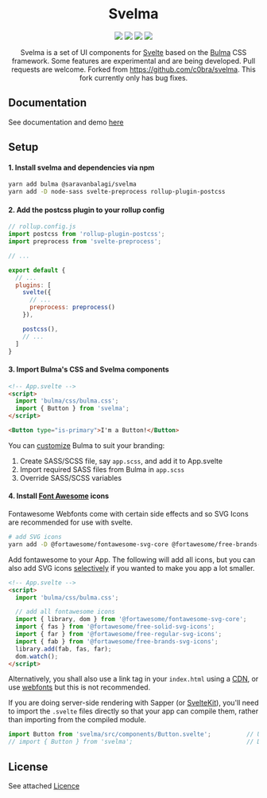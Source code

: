 <h1 align="center">Svelma</h1>

<div align="center">

<a href="https://www.npmjs.com/package/svelma-enhanced"><img src="https://img.shields.io/npm/v/svelma-enhanced.svg" /></a>
<a href="https://www.npmjs.com/package/svelma-enhanced"><img src="https://img.shields.io/npm/l/svelma-enhanced.svg" /></a>
<a href="https://www.npmjs.com/package/svelma-enhanced"><img src="https://img.shields.io/npm/dm/svelma-enhanced"></a>
<a href="https://travis-ci.org/saravanabalagi/svelma"><img src="https://travis-ci.org/saravanabalagi/svelma.svg?branch=master"></a>

Svelma is a set of UI components for [Svelte](https://svelte.dev) based on the [Bulma](http://bulma.io) CSS framework. Some features are experimental and are being developed. Pull requests are welcome. Forked from https://github.com/c0bra/svelma. This fork currently only has bug fixes.

</div>

## Documentation

See documentation and demo [here](https://saravanabalagi.github.io/svelma)

## Setup

#### 1. Install svelma and dependencies via npm

```sh
yarn add bulma @saravanbalagi/svelma
yarn add -D node-sass svelte-preprocess rollup-plugin-postcss
```

#### 2. Add the postcss plugin to your rollup config

```js
// rollup.config.js
import postcss from 'rollup-plugin-postcss';
import preprocess from 'svelte-preprocess';

// ...

export default {
  // ...
  plugins: [
    svelte({
      // ...
      preprocess: preprocess()
    }),

    postcss(),
    // ...
  ]
}
```

#### 3. Import Bulma's CSS and Svelma components

```html
<!-- App.svelte -->
<script>
  import 'bulma/css/bulma.css';
  import { Button } from 'svelma';
</script>

<Button type="is-primary">I'm a Button!</Button>
```
You can [customize](https://bulma.io/documentation/customize/with-node-sass/#6-add-your-own-bulma-styles) Bulma to suit your branding:

1. Create SASS/SCSS file, say `app.scss`, and add it to App.svelte
1. Import required SASS files from Bulma in `app.scss`
1. Override SASS/SCSS variables

#### 4. Install [Font Awesome](https://fontawesome.com/) icons

Fontawesome Webfonts come with certain side effects and so SVG Icons are recommended for use with svelte.

```sh
# add SVG icons
yarn add -D @fortawesome/fontawesome-svg-core @fortawesome/free-brands-svg-icons @fortawesome/free-regular-svg-icons @fortawesome/free-solid-svg-icons
```

Add fontawesome to your App. The following will add all icons, but you can also add SVG icons [selectively](https://fontawesome.com/how-to-use/on-the-web/advanced/svg-javascript-core) if you wanted to make you app a lot smaller.

```html
<!-- App.svelte -->
<script>
  import 'bulma/css/bulma.css';

  // add all fontawesome icons
  import { library, dom } from '@fortawesome/fontawesome-svg-core';
  import { fas } from '@fortawesome/free-solid-svg-icons';
  import { far } from '@fortawesome/free-regular-svg-icons';
  import { fab } from '@fortawesome/free-brands-svg-icons';
  library.add(fab, fas, far);
  dom.watch();
</script>
```

Alternatively, you shall also use a link tag in your `index.html` using a [CDN](https://cdnjs.com/libraries/font-awesome), or use [webfonts](https://www.npmjs.com/package/@fortawesome/fontawesome-free) but this is not recommended.


If you are doing server-side rendering with Sapper (or [SvelteKit](https://kit.svelte.dev/)), you'll need to import the `.svelte` files directly so that your app can compile them, rather than importing from the compiled module.

```js
import Button from 'svelma/src/components/Button.svelte';          // Use this
// import { Button } from 'svelma';                                // Don't use this
```

## License

See attached [Licence](LICENCE)
